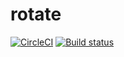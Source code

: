 # rotate

[![CircleCI](https://circleci.com/gh/kei2100/rotate.svg?style=svg)](https://circleci.com/gh/kei2100/rotate)
[![Build status](https://ci.appveyor.com/api/projects/status/9fax0djsm5le725j/branch/master?svg=true)](https://ci.appveyor.com/project/kei2100/rotate/branch/master)
